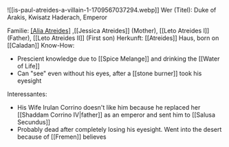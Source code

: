 ![[is-paul-atreides-a-villain-1-1709567037294.webp]]
Wer (Titel): Duke of Arakis, Kwisatz Haderach, Emperor

Familie: [[Alia Atreides]](Sister) ,[[Jessica Atreides]] (Mother), [[Leto Atreides I]] (Father), [[Leto Atreides II]] (First son)
Herkunft: [[Atreides]] Haus, born on [[Caladan]]
Know-How: 
- Prescient knowledge due to [[Spice Melange]] and drinking the [[Water of Life]]
- Can "see" even without his eyes, after a [[stone burner]] took his eyesight


Interessantes: 
- His Wife Irulan Corrino doesn't like him because he replaced her [[Shaddam Corrino IV|father]] as an emperor and sent him to [[Salusa Secundus]]
- Probably dead after completely losing his eyesight. Went into the desert because of [[Fremen]] believes 

